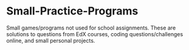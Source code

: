 Small-Practice-Programs
=======================

Small games/programs not used for school assignments.
These are solutions to questions from EdX courses, coding questions/challenges online, and small personal projects.
